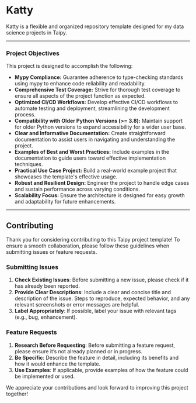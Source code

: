 # Katty

Katty is a flexible and organized repository template designed for my data science projects in Taipy.

---

### Project Objectives  
This project is designed to accomplish the following:

- **Mypy Compliance:** Guarantee adherence to type-checking standards using mypy to enhance code reliability and readability.  
- **Comprehensive Test Coverage:** Strive for thorough test coverage to ensure all aspects of the project function as expected.  
- **Optimized CI/CD Workflows:** Develop effective CI/CD workflows to automate testing and deployment, streamlining the development process.  
- **Compatibility with Older Python Versions (>= 3.8):** Maintain support for older Python versions to expand accessibility for a wider user base.  
- **Clear and Informative Documentation:** Create straightforward documentation to assist users in navigating and understanding the project.  
- **Examples of Best and Worst Practices:** Include examples in the documentation to guide users toward effective implementation techniques.  
- **Practical Use Case Project:** Build a real-world example project that showcases the template's effective usage.  
- **Robust and Resilient Design:** Engineer the project to handle edge cases and sustain performance across varying conditions.  
- **Scalability Focus:** Ensure the architecture is designed for easy growth and adaptability for future enhancements.  

---

## Contributing

Thank you for considering contributing to this Taipy project template! To ensure a smooth collaboration, please follow these guidelines when submitting issues or feature requests.

### Submitting Issues

1. **Check Existing Issues**: Before submitting a new issue, please check if it has already been reported.
2. **Provide Clear Descriptions**: Include a clear and concise title and description of the issue. Steps to reproduce, expected behavior, and any relevant screenshots or error messages are helpful.
3. **Label Appropriately**: If possible, label your issue with relevant tags (e.g., bug, enhancement).

### Feature Requests

1. **Research Before Requesting**: Before submitting a feature request, please ensure it’s not already planned or in progress.
2. **Be Specific**: Describe the feature in detail, including its benefits and how it would enhance the template.
3. **Use Examples**: If applicable, provide examples of how the feature could be implemented or used.

We appreciate your contributions and look forward to improving this project together!
